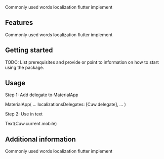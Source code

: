 <!--
This README describes the package. If you publish this package to pub.dev,
this README's contents appear on the landing page for your package.

For information about how to write a good package README, see the guide for
[writing package pages](https://dart.dev/guides/libraries/writing-package-pages).

For general information about developing packages, see the Dart guide for
[creating packages](https://dart.dev/guides/libraries/create-library-packages)
and the Flutter guide for
[developing packages and plugins](https://flutter.dev/developing-packages).
-->

Commonly used words localization flutter implement

## Features

Commonly used words localization flutter implement

## Getting started

TODO: List prerequisites and provide or point to information on how to
start using the package.

## Usage

Step 1: Add delegate to MaterialApp

MaterialApp(
    ...
          localizationsDelegates: [Cuw.delegate],
    ...
)

Step 2: Use in text

Text(Cuw.current.mobile)


## Additional information


Commonly used words localization flutter implement
